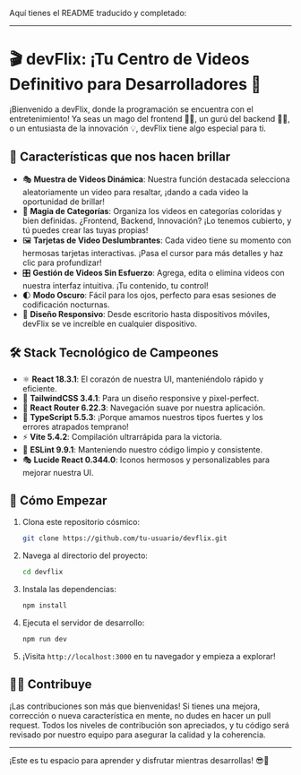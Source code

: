 Aquí tienes el README traducido y completado:

---

# 🎬 devFlix: ¡Tu Centro de Videos Definitivo para Desarrolladores 🚀

¡Bienvenido a devFlix, donde la programación se encuentra con el entretenimiento! Ya seas un mago del frontend 🧙‍♂️, un gurú del backend 🧘‍♂️, o un entusiasta de la innovación 💡, devFlix tiene algo especial para ti.

## 🌟 Características que nos hacen brillar

- 🎭 **Muestra de Videos Dinámica**: Nuestra función destacada selecciona aleatoriamente un video para resaltar, ¡dando a cada video la oportunidad de brillar!
- 🎨 **Magia de Categorías**: Organiza los videos en categorías coloridas y bien definidas. ¿Frontend, Backend, Innovación? ¡Lo tenemos cubierto, y tú puedes crear las tuyas propias!
- 🖼️ **Tarjetas de Video Deslumbrantes**: Cada video tiene su momento con hermosas tarjetas interactivas. ¡Pasa el cursor para más detalles y haz clic para profundizar!
- 🎛️ **Gestión de Videos Sin Esfuerzo**: Agrega, edita o elimina videos con nuestra interfaz intuitiva. ¡Tu contenido, tu control!
- 🌓 **Modo Oscuro**: Fácil para los ojos, perfecto para esas sesiones de codificación nocturnas.
- 📱 **Diseño Responsivo**: Desde escritorio hasta dispositivos móviles, devFlix se ve increíble en cualquier dispositivo.

## 🛠️ Stack Tecnológico de Campeones

- ⚛️ **React 18.3.1**: El corazón de nuestra UI, manteniéndolo rápido y eficiente.
- 🎨 **TailwindCSS 3.4.1**: Para un diseño responsive y pixel-perfect.
- 🚦 **React Router 6.22.3**: Navegación suave por nuestra aplicación.
- 🔧 **TypeScript 5.5.3**: ¡Porque amamos nuestros tipos fuertes y los errores atrapados temprano!
- ⚡ **Vite 5.4.2**: Compilación ultrarrápida para la victoria.
- 🧹 **ESLint 9.9.1**: Manteniendo nuestro código limpio y consistente.
- 🎭 **Lucide React 0.344.0**: Iconos hermosos y personalizables para mejorar nuestra UI.

## 🚀 Cómo Empezar

1. Clona este repositorio cósmico:
   ```bash
   git clone https://github.com/tu-usuario/devflix.git
   ```

2. Navega al directorio del proyecto:
   ```bash
   cd devflix
   ```

3. Instala las dependencias:
   ```bash
   npm install
   ```

4. Ejecuta el servidor de desarrollo:
   ```bash
   npm run dev
   ```

5. ¡Visita `http://localhost:3000` en tu navegador y empieza a explorar!

## 🧑‍💻 Contribuye

¡Las contribuciones son más que bienvenidas! Si tienes una mejora, corrección o nueva característica en mente, no dudes en hacer un pull request. Todos los niveles de contribución son apreciados, y tu código será revisado por nuestro equipo para asegurar la calidad y la coherencia.


---

¡Este es tu espacio para aprender y disfrutar mientras desarrollas! 😎🎥
